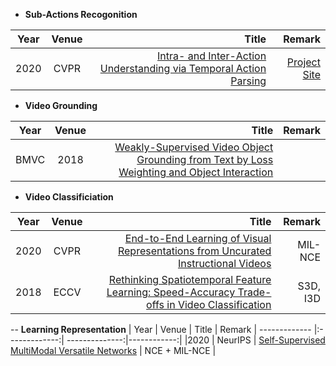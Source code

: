 - **Sub-Actions Recogonition**

| Year       | Venue       | Title  | Remark
| ------------- |:-------------:| --------------:|------------:|
|2020 | CVPR | [Intra- and Inter-Action Understanding via Temporal Action Parsing](https://sdolivia.github.io/TAPOS/resources/TAPOS_camera_ready.pdf) | [Project Site](https://sdolivia.github.io/TAPOS/) |

- **Video Grounding**

| Year       | Venue       | Title  | Remark
| ------------- |:-------------:| --------------:|------------:|
| BMVC | 2018 | [Weakly-Supervised Video Object Grounding from Text by Loss Weighting and Object Interaction](http://bmvc2018.org/contents/papers/0070.pdf) | |

- **Video Classificiation**

| Year       | Venue       | Title  | Remark
| ------------- |:-------------:| --------------:|------------:|
| 2020 | CVPR | [End-to-End Learning of Visual Representations from Uncurated Instructional Videos](https://openaccess.thecvf.com/content_CVPR_2020/papers/Miech_End-to-End_Learning_of_Visual_Representations_From_Uncurated_Instructional_Videos_CVPR_2020_paper.pdf) | MIL-NCE |
| 2018 | ECCV | [Rethinking Spatiotemporal Feature Learning: Speed-Accuracy Trade-offs in Video Classification](https://openaccess.thecvf.com/content_ECCV_2018/papers/Saining_Xie_Rethinking_Spatiotemporal_Feature_ECCV_2018_paper.pdf) | S3D, I3D |

-- **Learning Representation**
| Year       | Venue       | Title  | Remark
| ------------- |:-------------:| --------------:|------------:|
|2020 | NeurIPS | [Self-Supervised MultiModal Versatile Networks](https://proceedings.neurips.cc//paper/2020/file/0060ef47b12160b9198302ebdb144dcf-Paper.pdf) | NCE + MIL-NCE |
